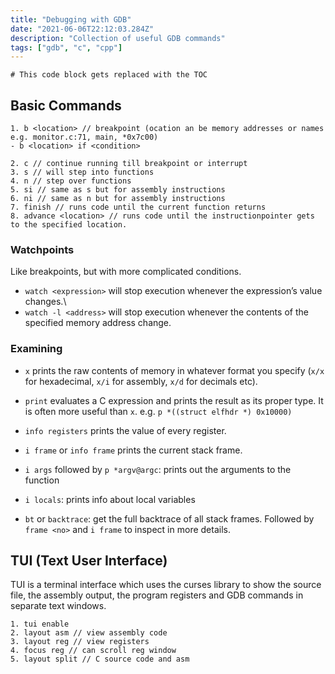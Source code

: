 ```yaml
---
title: "Debugging with GDB"
date: "2021-06-06T22:12:03.284Z"
description: "Collection of useful GDB commands"
tags: ["gdb", "c", "cpp"]
---
```


```toc
# This code block gets replaced with the TOC
```

## Basic Commands

```
1. b <location> // breakpoint (ocation an be memory addresses or names e.g. monitor.c:71, main, *0x7c00)
- b <location> if <condition>

2. c // continue running till breakpoint or interrupt
3. s // will step into functions
4. n // step over functions
5. si // same as s but for assembly instructions
6. ni // same as n but for assembly instructions
7. finish // runs code until the current function returns
8. advance <location> // runs code until the instructionpointer gets to the specified location.
```

### Watchpoints
Like breakpoints, but with more complicated conditions.

- `watch <expression>` will stop execution whenever the expression’s value changes.\
- `watch -l <address>` will stop execution whenever the contents of the specified memory address change.

### Examining
- `x` prints the raw contents of memory in whatever format you specify (`x/x` for hexadecimal, `x/i` for assembly, `x/d` for decimals etc).

- `print` evaluates a C expression and prints the result as its proper type. It is often more useful than `x`. e.g. `p *((struct elfhdr *) 0x10000)`

- `info registers` prints the value of every register.

- `i frame` or `info frame` prints the current stack frame.

- `i args` followed by `p *argv@argc`: prints out the arguments to the function
  
- `i locals`: prints info about local variables 

- `bt` or `backtrace`: get the full backtrace of all stack frames. Followed by `frame <no>` and `i frame` to inspect in more details. 

## TUI (Text User Interface)

TUI is a terminal interface which uses the curses library to show the source file, the assembly output, the program registers and GDB commands in separate text windows.

```
1. tui enable
2. layout asm // view assembly code
3. layout reg // view registers
4. focus reg // can scroll reg window 
5. layout split // C source code and asm 
```